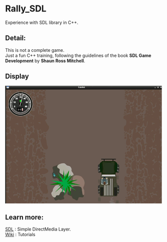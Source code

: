 # Rally_SDL

Experience with SDL library in C++.<br>

## Detail:

This is not a complete game.<br>
Just a fun C++ training, following the guidelines of the book **SDL Game Development** by **Shaun Ross Mitchell**.<br>

## Display

![Game](https://github.com/jpenrici/Rally_SDL/blob/main/display/RALLY_SDL.gif)

## Learn more:

[SDL](https://www.libsdl.org/) : Simple DirectMedia Layer.<br>
[Wiki](https://wiki.libsdl.org/Tutorials) : Tutorials
